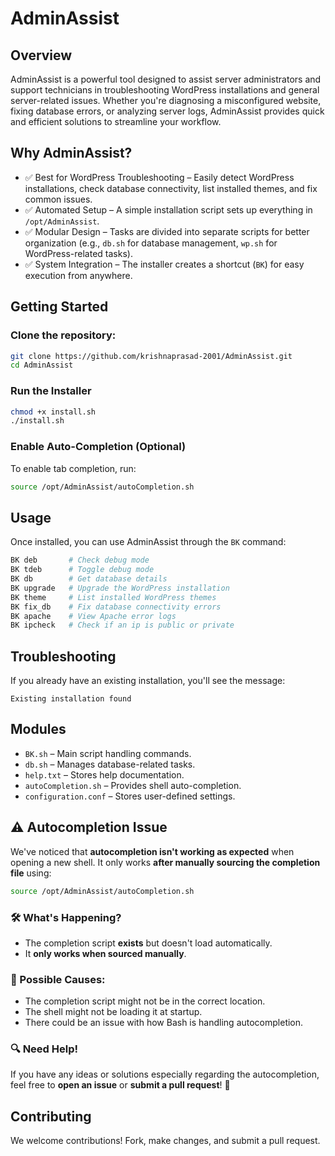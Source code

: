 # AdminAssist

## Overview

AdminAssist is a powerful tool designed to assist server administrators and support technicians in troubleshooting WordPress installations and general server-related issues. Whether you're diagnosing a misconfigured website, fixing database errors, or analyzing server logs, AdminAssist provides quick and efficient solutions to streamline your workflow.

## Why AdminAssist?
- ✅ Best for WordPress Troubleshooting – Easily detect WordPress installations, check database connectivity, list installed themes, and fix common issues.
- ✅ Automated Setup – A simple installation script sets up everything in `/opt/AdminAssist`.
- ✅ Modular Design – Tasks are divided into separate scripts for better organization (e.g., `db.sh` for database management, `wp.sh` for WordPress-related tasks).
- ✅ System Integration – The installer creates a shortcut (`BK`) for easy execution from anywhere.

## Getting Started

### Clone the repository:
```bash
git clone https://github.com/krishnaprasad-2001/AdminAssist.git
cd AdminAssist
```

### Run the Installer
```bash
chmod +x install.sh  
./install.sh
```

### Enable Auto-Completion (Optional)
To enable tab completion, run:
```bash
source /opt/AdminAssist/autoCompletion.sh
```

## Usage
Once installed, you can use AdminAssist through the `BK` command:
```bash
BK deb       # Check debug mode  
BK tdeb      # Toggle debug mode  
BK db        # Get database details  
BK upgrade   # Upgrade the WordPress installation  
BK theme     # List installed WordPress themes  
BK fix_db    # Fix database connectivity errors  
BK apache    # View Apache error logs
BK ipcheck   # Check if an ip is public or private
```

## Troubleshooting
If you already have an existing installation, you'll see the message:
```
Existing installation found
```

## Modules
- `BK.sh` – Main script handling commands.
- `db.sh` – Manages database-related tasks.
- `help.txt` – Stores help documentation.
- `autoCompletion.sh` – Provides shell auto-completion.
- `configuration.conf` – Stores user-defined settings.

## ⚠️ Autocompletion Issue

We've noticed that **autocompletion isn't working as expected** when opening a new shell. It only works **after manually sourcing the completion file** using:

```bash
source /opt/AdminAssist/autoCompletion.sh
```

### 🛠 What's Happening?
- The completion script **exists** but doesn't load automatically.
- It **only works when sourced manually**.

### 🤔 Possible Causes:
- The completion script might not be in the correct location.
- The shell might not be loading it at startup.
- There could be an issue with how Bash is handling autocompletion.

### 🔍 Need Help!
If you have any ideas or solutions especially regarding the autocompletion, feel free to **open an issue** or **submit a pull request**! 🚀

## Contributing
We welcome contributions! Fork, make changes, and submit a pull request.
